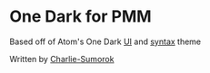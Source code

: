 # One Dark for PMM
Based off of Atom's One Dark [UI][one-dark-ui] and [syntax][one-dark-syntax] theme

[one-dark-ui]: https://github.com/atom/atom/tree/master/packages/one-dark-ui
[one-dark-syntax]: https://github.com/atom/atom/tree/master/packages/one-dark-syntax
<!-- ## Screenshots -->

Written by [Charlie-Sumorok](https://github.com/Charlie-Sumorok)
